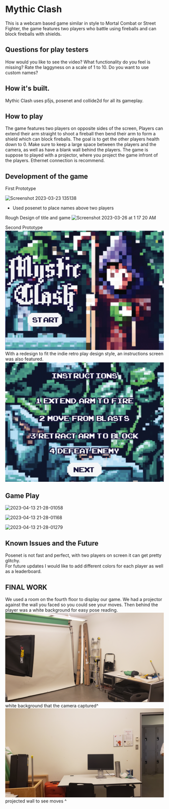 # Mythic Clash

This is a webcam based game similar in style to Mortal Combat or Street Fighter, the game features two players who battle using fireballs and can block fireballs with shields. 

## Questions for play testers
How would you like to see the video?
What functionality do you feel is missing?
Rate the laggyness on a scale of 1 to 10.
Do you want to use custom names?

## How it's built.
Mythic Clash uses p5js, posenet and collide2d for all its gameplay. 

## How to play
The game features two players on opposite sides of the screen, Players can extend their arm straight to shoot a fireball then bend their arm to form a shield which can block fireballs. The goal is to get the other players health down to 0. Make sure to keep a large space between the players and the camera, as well as have a blank wall behind the players. The game is suppose to played with a projector, where you project the game infront of the players. Ethernet connection is recommend.

## Development of the game
First Prototype


![Screenshot 2023-03-23 135138](https://user-images.githubusercontent.com/94400146/230958944-1484f74a-de12-44f3-a2ff-b839f559667a.png)

- Used posenet to place names above two players

Rough Design of title and game
<img width="1343" alt="Screenshot 2023-03-26 at 1 17 20 AM" src="https://user-images.githubusercontent.com/94400146/230959941-70c86cef-a7aa-460a-b319-bfa6014aec8b.png">


Second Prototype
![Screenshot 2023-03-23 135138](https://github.com/usrunknwn/Final-263/blob/main/Screenshot%202023-04-11%20at%202.47.28%20PM.png)
With a redesign to fit the indie retro play design style, an instructions screen was also featured.
![Screenshot 2023-03-23 135138](https://github.com/usrunknwn/Final-263/blob/main/Screenshot%202023-04-11%20at%202.47.33%20PM.png)


## Game Play
![2023-04-13 21-28-01058](https://user-images.githubusercontent.com/94400146/231921022-02e7e5d0-dc10-4775-a3bb-bbb785d6d51c.png)

![2023-04-13 21-28-01168](https://user-images.githubusercontent.com/94400146/231921092-8ad77239-cef2-4deb-822b-c62b663ea803.png)

![2023-04-13 21-28-01279](https://user-images.githubusercontent.com/94400146/231921192-d57921d5-25a2-47e4-8bbb-07b5173fd8ef.png)

## Known Issues and the Future
Posenet is not fast and perfect, with two players on screen it can get pretty glitchy.  
For future updates I would like to add different colors for each player as well as a leaderboard.



## FINAL WORK
We used a room on the fourth floor to display our game. We had a projector against the wall you faced so you could see your moves. Then behind the player was a white background for easy pose reading. 
![Screenshot 2023-03-23 135138](https://github.com/PinknMatter/Cam-game/blob/main/assets/images/20230413_163726.jpg)
white background that the camera captured^
![Screenshot 2023-03-23 135138](https://github.com/PinknMatter/Cam-game/blob/main/assets/images/20230413_163731.jpg)
projected wall to see moves ^


